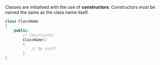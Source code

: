 ---
---

Classes are initialised with the use of **constructors**.  Constructors must be named the same as the class name itself.

```c++
class ClassName
{
    public:
        // Constructor
        ClassName()
        {
            // Do stuff
        }
}
```
